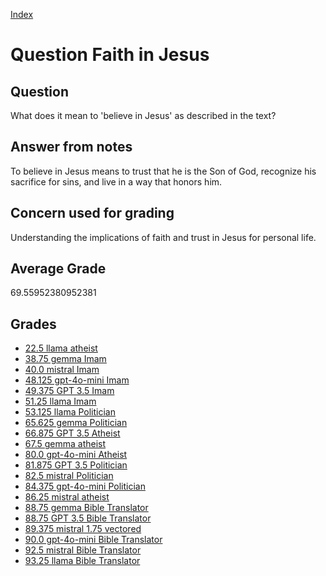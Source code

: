 
[Index](../../index.md)
# Question Faith in Jesus
## Question
What does it mean to 'believe in Jesus' as described in the text?

## Answer from notes
To believe in Jesus means to trust that he is the Son of God, recognize his sacrifice for sins, and live in a way that honors him.

## Concern used for grading
Understanding the implications of faith and trust in Jesus for personal life.

## Average Grade
69.55952380952381

## Grades
 * [22.5 llama atheist](../answers/llama_atheist/Faith_in_Jesus.md)
 * [38.75 gemma Imam](../answers/gemma_Imam/Faith_in_Jesus.md)
 * [40.0 mistral Imam](../answers/mistral_Imam/Faith_in_Jesus.md)
 * [48.125 gpt-4o-mini Imam](../answers/gpt-4o-mini_Imam/Faith_in_Jesus.md)
 * [49.375 GPT 3.5 Imam](../answers/GPT_3.5_Imam/Faith_in_Jesus.md)
 * [51.25 llama Imam](../answers/llama_Imam/Faith_in_Jesus.md)
 * [53.125 llama Politician](../answers/llama_Politician/Faith_in_Jesus.md)
 * [65.625 gemma Politician](../answers/gemma_Politician/Faith_in_Jesus.md)
 * [66.875 GPT 3.5 Atheist](../answers/GPT_3.5_Atheist/Faith_in_Jesus.md)
 * [67.5 gemma atheist](../answers/gemma_atheist/Faith_in_Jesus.md)
 * [80.0 gpt-4o-mini Atheist](../answers/gpt-4o-mini_Atheist/Faith_in_Jesus.md)
 * [81.875 GPT 3.5 Politician](../answers/GPT_3.5_Politician/Faith_in_Jesus.md)
 * [82.5 mistral Politician](../answers/mistral_Politician/Faith_in_Jesus.md)
 * [84.375 gpt-4o-mini Politician](../answers/gpt-4o-mini_Politician/Faith_in_Jesus.md)
 * [86.25 mistral atheist](../answers/mistral_atheist/Faith_in_Jesus.md)
 * [88.75 gemma Bible Translator](../answers/gemma_Bible_Translator/Faith_in_Jesus.md)
 * [88.75 GPT 3.5 Bible Translator](../answers/GPT_3.5_Bible_Translator/Faith_in_Jesus.md)
 * [89.375 mistral 1.75 vectored](../answers/mistral_1.75_vectored/Faith_in_Jesus.md)
 * [90.0 gpt-4o-mini Bible Translator](../answers/gpt-4o-mini_Bible_Translator/Faith_in_Jesus.md)
 * [92.5 mistral Bible Translator](../answers/mistral_Bible_Translator/Faith_in_Jesus.md)
 * [93.25 llama Bible Translator](../answers/llama_Bible_Translator/Faith_in_Jesus.md)
